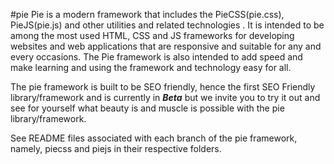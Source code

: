 #pie
Pie is a modern framework that includes the PieCSS(pie.css), PieJS(pie.js) and other utilities and related technologies . It is intended to be among the most used HTML, CSS and JS frameworks for developing websites and web applications that are responsive and suitable for any and every occasions. The Pie framework is also intended to add speed and make learning and using the framework and technology easy for all.

The pie framework is built to be SEO friendly, hence the first SEO Friendly library/framework and is currently in **_Beta_** but we invite you to try it out and see for yourself what beauty is and muscle is possible with the pie library/framework.

See README files associated with each branch of the pie framework, namely, piecss and piejs in their respective folders.
